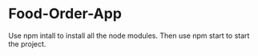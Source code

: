 # Food-Order-App
Use npm intall to install all the node modules.
Then use npm start to start the project.

